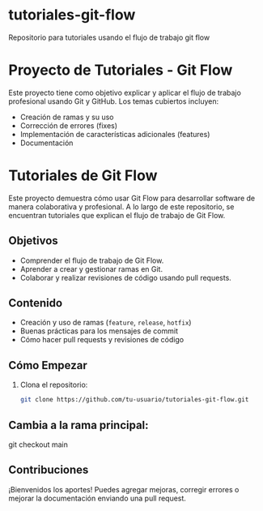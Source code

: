 # tutoriales-git-flow
Repositorio para tutoriales usando el flujo de trabajo git flow

# Proyecto de Tutoriales - Git Flow

Este proyecto tiene como objetivo explicar y aplicar el flujo de trabajo profesional usando Git y GitHub.
Los temas cubiertos incluyen:
- Creación de ramas y su uso
- Corrección de errores (fixes)
- Implementación de características adicionales (features)
- Documentación

# Tutoriales de Git Flow
Este proyecto demuestra cómo usar Git Flow para desarrollar software de manera colaborativa y profesional. A lo largo de este repositorio, se encuentran tutoriales que explican el flujo de trabajo de Git Flow.

## Objetivos
- Comprender el flujo de trabajo de Git Flow.
- Aprender a crear y gestionar ramas en Git.
- Colaborar y realizar revisiones de código usando pull requests.

## Contenido
- Creación y uso de ramas (`feature`, `release`, `hotfix`)
- Buenas prácticas para los mensajes de commit
- Cómo hacer pull requests y revisiones de código

## Cómo Empezar
1. Clona el repositorio:
   ```bash
   git clone https://github.com/tu-usuario/tutoriales-git-flow.git

## Cambia a la rama principal:
git checkout main

## Contribuciones
¡Bienvenidos los aportes! Puedes agregar mejoras, corregir errores o mejorar la documentación enviando una pull request.
